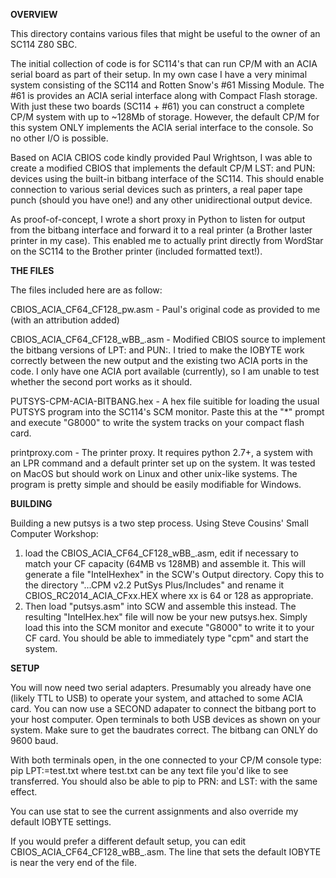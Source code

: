 **OVERVIEW**

This directory contains various files that might be useful to the owner of an SC114 Z80 SBC.

The initial collection of code is for SC114's that can run CP/M with an ACIA serial board as part
of their setup. In my own case I have a very minimal system consisting of the SC114 and Rotten Snow's #61 Missing Module. The #61
is provides an ACIA serial interface along with Compact Flash storage. With just these two boards (SC114 + #61) you can construct
a complete CP/M system with up to ~128Mb of storage. However, the default CP/M for this system ONLY implements the ACIA serial
interface to the console. So no other I/O is possible.

Based on ACIA CBIOS code kindly provided Paul Wrightson, I was able to create a modified CBIOS that implements the default CP/M LST: and PUN: devices using the built-in bitbang interface of the SC114. This should enable connection to various serial devices such as printers, a real paper tape punch (should you have one!) and any other unidirectional output device.

As proof-of-concept, I wrote a short proxy in Python to listen for output from the bitbang interface and forward it to a real printer (a Brother laster printer in my case). This enabled me to actually print directly from WordStar on the SC114 to the Brother printer (included formatted text!).

**THE FILES**

The files included here are as follow:

CBIOS_ACIA_CF64_CF128_pw.asm - Paul's original code as provided to me (with an attribution added)

CBIOS_ACIA_CF64_CF128_wBB_.asm - Modified CBIOS source to implement the bitbang versions of LPT: and PUN:. I tried to make the IOBYTE work correctly between the new output and the existing two ACIA ports in the code. I only have one ACIA port available (currently), so I am unable to test whether the second port works as it should. 

PUTSYS-CPM-ACIA-BITBANG.hex - A hex file suitible for loading the usual PUTSYS program into
the SC114's SCM monitor. Paste this at the "*" prompt and execute "G8000" to write the
system tracks on your compact flash card.

printproxy<area>.com - The printer proxy. It requires python 2.7+, a system with an LPR command and a
default printer set up on the system. It was tested on MacOS but should work on Linux and other unix-like systems. The program is pretty simple and should be easily modifiable for Windows.

**BUILDING**

Building a new putsys is a two step process. Using Steve Cousins' Small Computer Workshop:
1. load the CBIOS_ACIA_CF64_CF128_wBB_.asm, edit if necessary to match your CF capacity (64MB vs 128MB) and assemble it. This will generate a file "IntelHexhex" in the SCW's Output directory. Copy this to the directory "...CPM v2.2 PutSys Plus/Includes" and rename it CBIOS_RC2014_ACIA_CFxx.HEX where xx is 64 or 128 as appropriate. 
2. Then load "putsys.asm" into SCW and assemble this instead. The resulting "IntelHex.hex" file will now be your new putsys.hex. Simply load this into the SCM monitor and execute "G8000" to write it to your CF card. You should be able to immediately type "cpm" and start the system.

**SETUP**

You will now need two serial adapters. Presumably  you already have one (likely TTL to USB) to operate your system, and attached to some ACIA card. You can now use a SECOND adapater to connect the bitbang port to your host computer. Open terminals to both USB devices as shown on your system. Make sure to get the baudrates correct. The bitbang can ONLY do 9600 baud.

With both terminals open, in the one connected to your CP/M console type:
pip LPT:=test.txt
where test.txt can be any text file you'd like to see transferred. You should also
be able to pip to PRN: and LST: with the same effect.

You can use stat to see the current assignments and also override my default IOBYTE settings.

If you would prefer a different default setup, you can edit CBIOS_ACIA_CF64_CF128_wBB_.asm. The line that sets the default IOBYTE is near the very end of the file.
